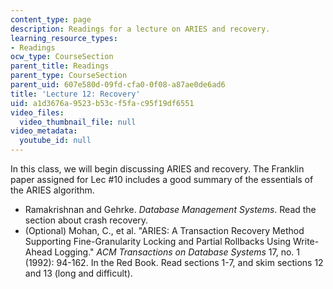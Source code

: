 ```yaml
---
content_type: page
description: Readings for a lecture on ARIES and recovery.
learning_resource_types:
- Readings
ocw_type: CourseSection
parent_title: Readings
parent_type: CourseSection
parent_uid: 607e580d-09fd-cfa0-0f08-a87ae0de6ad6
title: 'Lecture 12: Recovery'
uid: a1d3676a-9523-b53c-f5fa-c95f19df6551
video_files:
  video_thumbnail_file: null
video_metadata:
  youtube_id: null
---
```


In this class, we will begin discussing ARIES and recovery. The Franklin paper assigned for Lec #10 includes a good summary of the essentials of the ARIES algorithm.

*   Ramakrishnan and Gehrke. _Database Management Systems_. Read the section about crash recovery.
*   (Optional) Mohan, C., et al. "ARIES: A Transaction Recovery Method Supporting Fine-Granularity Locking and Partial Rollbacks Using Write-Ahead Logging." _ACM Transactions on Database Systems_ 17, no. 1 (1992): 94-162. In the Red Book. Read sections 1-7, and skim sections 12 and 13 (long and difficult).